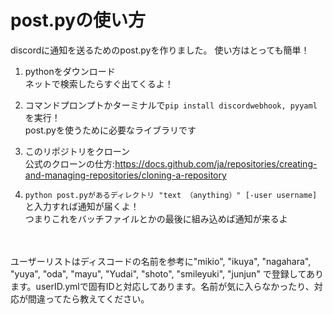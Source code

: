 # post.pyの使い方
discordに通知を送るためのpost.pyを作りました。
使い方はとっても簡単！
1. pythonをダウンロード<br>
ネットで検索したらすぐ出てくるよ！
2. コマンドプロンプトかターミナルで`pip install discordwebhook, pyyaml`を実行！<br>
post.pyを使うために必要なライブラリです
3. このリポジトリをクローン<br>
公式のクローンの仕方:<https://docs.github.com/ja/repositories/creating-and-managing-repositories/cloning-a-repository>

4. `python post.pyがあるディレクトリ "text （anything）" [-user username]`と入力すれば通知が届くよ！<br>
つまりこれをバッチファイルとかの最後に組み込めば通知が来るよ
<br>
<br>
ユーザーリストはディスコードの名前を参考に"mikio", "ikuya", "nagahara", "yuya", "oda", "mayu", "Yudai", "shoto", "smileyuki", "junjun"
で登録してあります。userID.ymlで固有IDと対応してあります。名前が気に入らなかったり、対応が間違ってたら教えてください。
